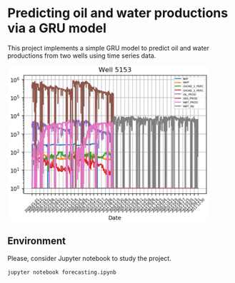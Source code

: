 # Predicting oil and water productions via a GRU model
This project implements a simple GRU model to predict oil and water productions from two wells
using time series data.

![app_figure](./readme/fig0.png)
 
## Environment
Please, consider Jupyter notebook to study the project.
```bash
jupyter notebook forecasting.ipynb
```